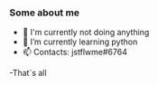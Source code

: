 ### Some about me

- 🔭 I'm currently not doing anything
- 🌱 I’m currently learning python
- 📫 Contacts: jstflwme#6764


-That`s all
